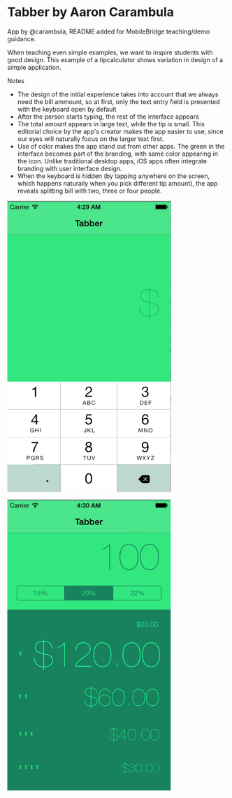 Tabber by Aaron Carambula
======
App by @carambula, README added for MobileBridge teaching/demo guidance.

When teaching even simple examples, we want to inspire students with good design.  This example of a tipcalculator shows variation in design of a simple application.  

Notes
- The design of the initial experience takes into account that we always need the bill ammount, so at first, only the text entry field is presented with the keyboard open by default
- After the person starts typing, the rest of the interface appears
- The total amount appears in large text, while the tip is small.  This editorial choice by the app's creator makes the app easier to use, since our eyes will naturally focus on the larger text first.
- Use of color makes the app stand out from other apps. The green in the interface becomes part of the branding, with same color appearing in the icon.  Unlike traditional desktop apps, iOS apps often integrate branding with user interface design.
- When the keyboard is hidden (by tapping anywhere on the screen, which happens naturally when you pick different tip amount), the app reveals splitting bill with two, three or four people.

![iPhone screenshot keyboard open with green background and large dollar sign right jutified](images/initial-screen.png)  

![iPhone screenshot with keyboard hidden the app reveals splitting bill with two, three or four people](images/tip-screen.png)
